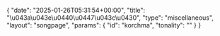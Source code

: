 {
    "date": "2025-01-26T05:31:54+00:00",
    "title": "\u043a\u043e\u0440\u0447\u043c\u0430",
    "type": "miscellaneous",
    "layout": "songpage",
    "params": {
        "id": "korchma",
        "tonality": ""
    }
}